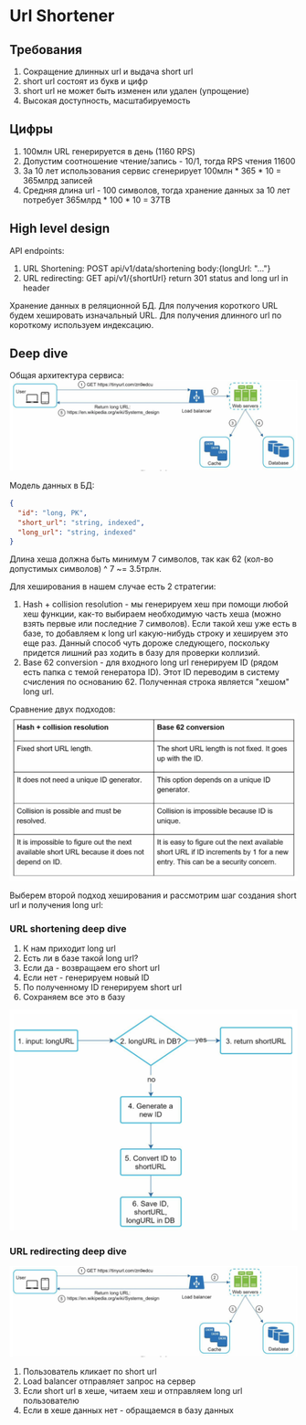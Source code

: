 # Url Shortener

## Требования
1) Сокращение длинных url и выдача short url
2) short url состоят из букв и цифр
3) short url не может быть изменен или удален (упрощение)
4) Высокая доступность, масштабируемость

## Цифры
1) 100млн URL генерируется в день (1160 RPS)
2) Допустим соотношение чтение/запись - 10/1, тогда RPS чтения 11600
3) За 10 лет использования сервис сгенерирует 100млн * 365 * 10 = 365млрд записей
4) Средняя длина url - 100 символов, тогда хранение данных за 10 лет потребует 365млрд * 100 * 10 = 37TB

## High level design 
API endpoints:
1) URL Shortening: POST api/v1/data/shortening body:{longUrl: "..."}
2) URL redirecting: GET api/v1/{shortUrl} return 301 status and long url in header

Хранение данных в реляционной БД. Для получения короткого URL будем хешировать изначальный URL. Для получения длинного 
url по короткому используем индексацию.

## Deep dive
Общая архитектура сервиса:  
![img.png](img.png)  

Модель данных в БД:
```json
{
  "id": "long, PK",
  "short_url": "string, indexed",
  "long_url": "string, indexed"
}
```

Длина хеша должна быть минимум 7 символов, так как 62 (кол-во допустимых символов) ^ 7 ~= 3.5трлн.  

Для хеширования в нашем случае есть 2 стратегии:
1) Hash + collision resolution - мы генерируем хеш при помощи любой хеш функции, как-то выбираем необходимую часть 
хеша (можно взять первые или последние 7 символов). Если такой хеш уже есть в базе, то добавляем к long url 
какую-нибудь строку и хешируем это еще раз. Данный способ чуть дороже следующего, поскольку придется лишний раз ходить
в базу для проверки коллизий.
2) Base 62 conversion - для входного long url генерируем ID (рядом есть папка с темой генератора ID). Этот ID переводим
в систему счисления по основанию 62. Полученная строка является "хешом" long url.

Сравнение двух подходов:  
![img_1.png](img_1.png)

Выберем второй подход хеширования и рассмотрим шаг создания short url и получения long url:
### URL shortening deep dive
1) К нам приходит long url
2) Есть ли в базе такой long url?
3) Если да - возвращаем его short url 
4) Если нет - генерируем новый ID 
5) По полученному ID генерируем short url
6) Сохраняем все это в базу

![img_2.png](img_2.png)

### URL redirecting deep dive
![img.png](img.png)  

1) Пользователь кликает по short url
2) Load balancer отправляет запрос на сервер
3) Если short url в хеше, читаем хеш и отправляем long url пользователю
4) Если в хеше данных нет - обращаемся в базу данных